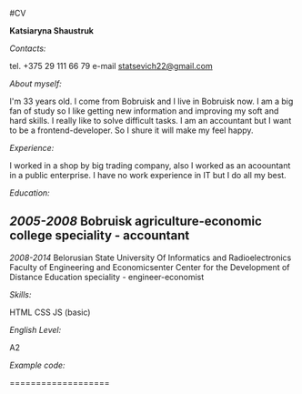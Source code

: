 #CV


**Katsiaryna Shaustruk**


*Contacts:*

tel.    +375 29 111 66 79
e-mail  statsevich22@gmail.com


*About myself:*

I'm 33 years old. I come from Bobruisk and I live in Bobruisk now. 
I am a big fan of study so I like getting new information and improving 
my soft and hard skills. I really like to solve difficult tasks.
I am an accountant but I want to be a frontend-developer. So I shure it will make my feel happy.
 


*Experience:*

I worked in a shop by big trading company, also I worked as an acoountant in a public enterprise.
I have no work experience in IT but I do all my best. 


*Education:*

*2005-2008*
Bobruisk agriculture-economic college
speciality - accountant
---------
*2008-2014*
Belorusian State University Of Informatics
and Radioelectronics
Faculty of Engineering and Economicsenter Center for the Development of Distance Education
speciality - engineer-economist


*Skills:*

HTML
CSS
JS (basic)


*English Level:*

A2


*Example code:*



===================


